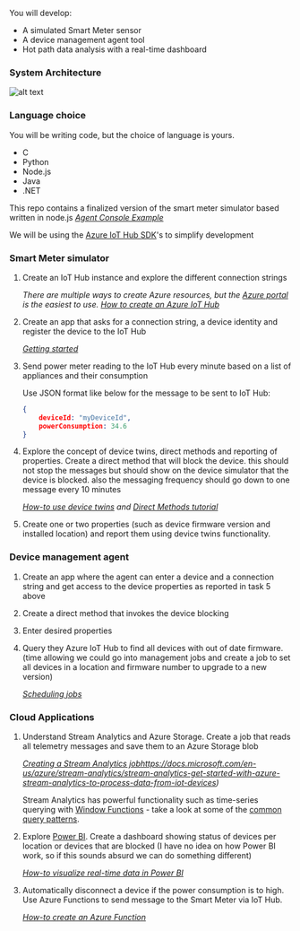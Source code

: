
You will develop:
 * A simulated Smart Meter sensor
 * A device management agent tool
 * Hot path data analysis with a real-time dashboard 

### System Architecture

![alt text](https://github.com/lucarv/smartmetersim/tree/master/img/smartmeterlab.png "architecture")

### Language choice
You will be writing code, but the choice of language is yours.
  * C
  * Python
  * Node.js
  * Java
  * .NET

This repo contains a finalized version of the smart meter simulator based written in node.js
*[Agent Console Example](http://github.com/lucarv/agentconsole)*

We will be using the [Azure IoT Hub SDK](https://github.com/Azure/azure-iot-sdks)'s to simplify development

### Smart Meter simulator
1.  Create an IoT Hub instance and explore the different connection strings

    *There are multiple ways to create Azure resources, but the [Azure portal](https://portal.azure.com/) is the easiest to use. [How to create an Azure IoT Hub](https://docs.microsoft.com/en-us/azure/iot-hub/iot-hub-create-through-portal)*

2. Create an app that asks for a connection string, a device identity and register the device to the IoT Hub

    *[Getting started](https://docs.microsoft.com/en-us/azure/iot-hub/iot-hub-csharp-csharp-getstarted)*

3. Send power meter reading to the IoT Hub every minute based on a list of appliances and their consumption

    Use JSON format like below for the message to be sent to IoT Hub:

    ```json
    {
        deviceId: "myDeviceId",
        powerConsumption: 34.6
    }
    ```

4. Explore the concept of device twins, direct methods and reporting of properties. Create a direct method that will block the device. this should not stop the messages but should show on the device simulator that the device is blocked. also the messaging frequency should go down to one message every 10 minutes

    *[How-to use device twins](https://docs.microsoft.com/en-us/azure/iot-hub/iot-hub-csharp-node-twin-getstarted) and [Direct Methods tutorial](https://docs.microsoft.com/en-us/azure/iot-hub/iot-hub-csharp-node-direct-methods)*

5. Create one or two properties (such as device firmware version and installed location) and report them using device twins functionality.

### Device management agent

1. Create an app where the agent can enter a device and a connection string and get access to the device properties as reported in task 5 above

2. Create a direct method that invokes the device blocking

3. Enter desired properties 

4. Query they Azure IoT Hub to find all devices with out of date firmware. (time allowing we could go into management jobs and create a job to set all devices in a location and firmware number to upgrade to a new version)

    *[Scheduling jobs](https://docs.microsoft.com/en-us/azure/iot-hub/iot-hub-csharp-node-schedule-jobs)*

### Cloud Applications

1. Understand Stream Analytics and Azure Storage. Create a job that reads all telemetry messages and save them to an Azure Storage blob

    *[Creating a Stream Analytics job]({)https://docs.microsoft.com/en-us/azure/stream-analytics/stream-analytics-get-started-with-azure-stream-analytics-to-process-data-from-iot-devices)*

    Stream Analytics has powerful functionality such as time-series querying with [Window Functions](https://docs.microsoft.com/en-us/azure/stream-analytics/stream-analytics-window-functions) - take a look at some of the [common query patterns](https://docs.microsoft.com/en-us/azure/stream-analytics/stream-analytics-stream-analytics-query-patterns).

3. Explore [Power BI](http://powerbi.com). Create a dashboard showing status of devices per location or devices that are blocked (I have no idea on how Power BI work, so if this sounds absurd we can do something different)

    *[How-to visualize real-time data in Power BI](https://docs.microsoft.com/en-us/azure/stream-analytics/stream-analytics-power-bi-dashboard)*

3. Automatically disconnect a device if the power consumption is to high. Use Azure Functions to send message to the Smart Meter via IoT Hub.

    *[How-to create an Azure Function](https://docs.microsoft.com/en-us/azure/azure-functions/functions-create-first-azure-function)*
